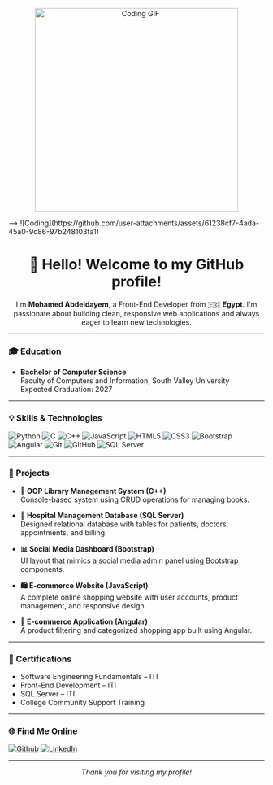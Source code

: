 <p align="center">
   <img src="https://media1.tenor.com/m/2uyENRmiUt0AAAAd/coding.gif" width="400" alt="Coding GIF" />
</p> -->
![Coding](https://github.com/user-attachments/assets/61238cf7-4ada-45a0-9c86-97b248103fa1)


<h1 align="center">👋 Hello! Welcome to my GitHub profile!</h1>

<p align="center">
I'm <b>Mohamed Abdeldayem</b>, a Front-End Developer from 🇪🇬 <b>Egypt</b>. I'm passionate about building clean, responsive web applications and always eager to learn new technologies.
</p>

---

### 🎓 Education
- **Bachelor of Computer Science**  
  Faculty of Computers and Information, South Valley University  
  Expected Graduation: 2027  

---

### 💡 Skills & Technologies

<p>
  <img alt="Python" src="https://img.shields.io/badge/-Python-3776AB?style=flat-square&logo=python&logoColor=white" />
  <img alt="C" src="https://img.shields.io/badge/-C-00599C?style=flat-square&logo=c&logoColor=white" />
  <img alt="C++" src="https://img.shields.io/badge/-C++-00599C?style=flat-square&logo=c%2B%2B&logoColor=white" />
  <img alt="JavaScript" src="https://img.shields.io/badge/-JavaScript-F7DF1E?style=flat-square&logo=javascript&logoColor=black" />
  <img alt="HTML5" src="https://img.shields.io/badge/-HTML5-E34F26?style=flat-square&logo=html5&logoColor=white" />
  <img alt="CSS3" src="https://img.shields.io/badge/-CSS3-1572B6?style=flat-square&logo=css3&logoColor=white" />
  <img alt="Bootstrap" src="https://img.shields.io/badge/-Bootstrap-563D7C?style=flat-square&logo=bootstrap&logoColor=white" />
  <img alt="Angular" src="https://img.shields.io/badge/-Angular-DD0031?style=flat-square&logo=angular&logoColor=white" />
  <img alt="Git" src="https://img.shields.io/badge/-Git-F05032?style=flat-square&logo=git&logoColor=white" />
  <img alt="GitHub" src="https://img.shields.io/badge/-GitHub-181717?style=flat-square&logo=github&logoColor=white" />
  <img alt="SQL Server" src="https://img.shields.io/badge/-SQL%20Server-CC2927?style=flat-square&logo=microsoft-sql-server&logoColor=white" />
</p>

---

### 🧠 Projects

- **📘 OOP Library Management System (C++)**  
  Console-based system using CRUD operations for managing books.
  
- **🏥 Hospital Management Database (SQL Server)**  
  Designed relational database with tables for patients, doctors, appointments, and billing.

- **📊 Social Media Dashboard (Bootstrap)**  
  UI layout that mimics a social media admin panel using Bootstrap components.

- **🛍️ E-commerce Website (JavaScript)**  
  A complete online shopping website with user accounts, product management, and responsive design.

- **🛒 E-commerce Application (Angular)**  
  A product filtering and categorized shopping app built using Angular.

---

### 📜 Certifications

- Software Engineering Fundamentals – ITI  
- Front-End Development – ITI  
- SQL Server – ITI  
- College Community Support Training  

---

### 🌐 Find Me Online

<p>
  <a href="https://github.com/mohamed1-abdeldayem" target="_blank"><img alt="Github" src="https://img.shields.io/badge/GitHub-%2312100E.svg?&style=for-the-badge&logo=Github&logoColor=white" /></a>
  <a href="https://www.linkedin.com/in/mohamed-abdeldayem-b519a9294/" target="_blank"><img alt="LinkedIn" src="https://img.shields.io/badge/linkedin-%230077B5.svg?&style=for-the-badge&logo=linkedin&logoColor=white" /></a>
</p>

---

<p align="center"><i>Thank you for visiting my profile!</i></p>
